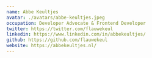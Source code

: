 ```yaml
---
name: Abbe Keultjes
avatar: ./avatars/abbe-keultjes.jpeg
occupation: Developer Advocate & Frontend Developer
twitter: https://twitter.com/flauwekeul
linkedin: https://www.linkedin.com/in/abbekeultjes/
github: https://github.com/flauwekeul
website: https://abbekeultjes.nl/
---
```

